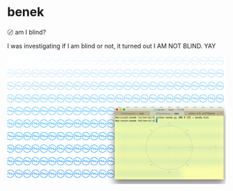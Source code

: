 # benek
〄 am I blind?

I was investigating if I am blind or not, it turned out I AM NOT BLIND. YAY

 ![](https://raw.githubusercontent.com/fatiherikli/benek/master/benek.png)
